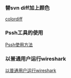 ### 替svn diff加上颜色

[colordiff](http://www.cs.pu.edu.tw/~wckuo/blog/2012/01/08/svn-diff-%E4%BB%A5%E9%A1%8F%E8%89%B2%E9%A1%AF%E7%A4%BA/)

### Pssh工具的使用

[Pssh使用方法](http://kumu-linux.github.io/blog/2013/08/12/pssh/)

### 以普通用户运行wireshark

[以普通用户运行wireshark](http://blog.spider.im/2013/07/07/use-wireshark-as-normal-user/)
